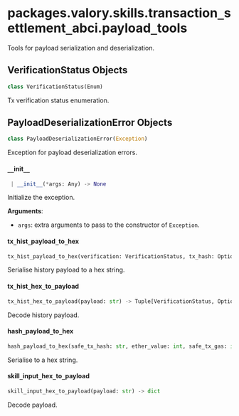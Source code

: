 <a name="packages.valory.skills.transaction_settlement_abci.payload_tools"></a>
# packages.valory.skills.transaction`_`settlement`_`abci.payload`_`tools

Tools for payload serialization and deserialization.

<a name="packages.valory.skills.transaction_settlement_abci.payload_tools.VerificationStatus"></a>
## VerificationStatus Objects

```python
class VerificationStatus(Enum)
```

Tx verification status enumeration.

<a name="packages.valory.skills.transaction_settlement_abci.payload_tools.PayloadDeserializationError"></a>
## PayloadDeserializationError Objects

```python
class PayloadDeserializationError(Exception)
```

Exception for payload deserialization errors.

<a name="packages.valory.skills.transaction_settlement_abci.payload_tools.PayloadDeserializationError.__init__"></a>
#### `__`init`__`

```python
 | __init__(*args: Any) -> None
```

Initialize the exception.

**Arguments**:

- `args`: extra arguments to pass to the constructor of `Exception`.

<a name="packages.valory.skills.transaction_settlement_abci.payload_tools.tx_hist_payload_to_hex"></a>
#### tx`_`hist`_`payload`_`to`_`hex

```python
tx_hist_payload_to_hex(verification: VerificationStatus, tx_hash: Optional[str] = None) -> str
```

Serialise history payload to a hex string.

<a name="packages.valory.skills.transaction_settlement_abci.payload_tools.tx_hist_hex_to_payload"></a>
#### tx`_`hist`_`hex`_`to`_`payload

```python
tx_hist_hex_to_payload(payload: str) -> Tuple[VerificationStatus, Optional[str]]
```

Decode history payload.

<a name="packages.valory.skills.transaction_settlement_abci.payload_tools.hash_payload_to_hex"></a>
#### hash`_`payload`_`to`_`hex

```python
hash_payload_to_hex(safe_tx_hash: str, ether_value: int, safe_tx_gas: int, to_address: str, data: bytes, operation: int = SafeOperation.CALL.value, base_gas: int = 0, safe_gas_price: int = 0, gas_token: str = NULL_ADDRESS, refund_receiver: str = NULL_ADDRESS, use_flashbots: bool = False, gas_limit: int = 0, raise_on_failed_simulation: bool = False) -> str
```

Serialise to a hex string.

<a name="packages.valory.skills.transaction_settlement_abci.payload_tools.skill_input_hex_to_payload"></a>
#### skill`_`input`_`hex`_`to`_`payload

```python
skill_input_hex_to_payload(payload: str) -> dict
```

Decode payload.

